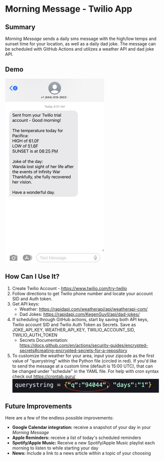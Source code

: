 # Morning Message - Twilio App

## Summary
*Morning Message* sends a daily sms message with the high/low temps and sunset time for your location, as well as a daily dad joke. The message can be scheduled with GitHub Actions and utilizes a weather API and dad joke API.

## Demo
![Demo of Morning Message](morningMessageDemo325.jpg)

## How Can I Use It?
1. Create Twilio Account - https://www.twilio.com/try-twilio 
2. Follow directions to get Twilio phone number and locate your account SID and Auth token.
3. Get API keys:
    - Weather: https://rapidapi.com/weatherapi/api/weatherapi-com/ 
    - Dad Jokes: https://rapidapi.com/KegenGuyll/api/dad-jokes/ 
4. If scheduling through GitHub actions, start by saving both API keys, Twilio account SID and Twilio Auth Token as Secrets. 
Save as JOKE_API_KEY, WEATHER_API_KEY, TWILIO_ACCOUNT_SID, TWILIO_AUTH_TOKEN
    - Secrets Documentation: https://docs.github.com/en/actions/security-guides/encrypted-secrets#creating-encrypted-secrets-for-a-repository 
5. To customize the weather for your area, input your zipcode as the first value of "querystring" within the Python file (circled in red). If you'd like to send the message at a custom time (default is 15:00 UTC), that can be changed under "schedule" in the YAML file. For help with cron syntax check out https://crontab.guru/ 
![querystring](zipcode.png) 

## Future Improvements
Here are a few of the endless possible improvements:
- **Google Calendar integration:** receive a snapshot of your day in your *Morning Message*
- **Apple Reminders:** receive a list of today's scheduled reminders
- **Spotify/Apple Music:** Receive a new Spotify/Apple Music playlist each morning to listen to while starting your day
- **News:** Include a link to a news article within a topic of your choosing